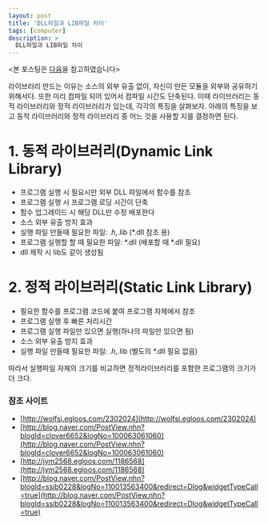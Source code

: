 ```yaml
---
layout: post
title: 'DLL파일과 LIB파일 차이'
tags: [computer]
description: >
  DLL파일과 LIB파일 차이
---
```

<본 포스팅은 [다음](http://it4all.tistory.com/16)을 참고하였습니다>


라이브러리 만드는 이유는 소스의 외부 유출 없이, 자신이 만든 모듈을 외부와 공유하기 위해서다. 또한 미리 컴파일 되어 있어서 컴파일 시간도 단축된다.
이때 라이브러리는 동적 라이브러리와 정적 라이브러리가 있는데, 각각의 특징을 살펴보자.
아래의 특징을 보고 동적 라이브러리와 정적 라이브러리 중 어느 것을 사용할 지를 결정하면 된다.

# 1. 동적 라이브러리(Dynamic Link Library)

* 프로그램 실행 시 필요시만 외부 DLL 파일에서 함수를 참조
* 프로그램 실행 시 프로그램 로딩 시간이 단축
* 함수 업그레이드 시 해당 DLL만 수정 배포한다
* 소스 외부 유출 방지 효과
* 실행 파일 만들때 필요한 파일: *.h,*.lib (*.dll 참조 용)
* 프로그램 실행할 할 때 필요한 파일: *.dll (배포할 때 *.dll 필요)
* dll 제작 시 lib도 같이 생성됨

# 2. 정적 라이브러리(Static Link Library)
 
* 필요한 함수를 프로그램 코드에 붙여 프로그램 자체에서 참조
* 프로그램 실행 후 빠른 처리시간
* 프로그램 실행 파일만 있으면 실행(하나의 파일만 있으면 됨)
* 소스 외부 유출 방지 효과
* 실행 파일 만들때 필요한 파일: *.h,*.lib (별도의 *.dll 필요 없음)


따라서 실행파일 자체의 크기를 비교하면 정적라이브러리를 포함한 프로그램의 크기가 더 크다. 

 
### 참조 사이트
* [http://wolfsi.egloos.com/2302024](http://wolfsi.egloos.com/2302024)
* [http://blog.naver.com/PostView.nhn?blogId=clover6652&logNo=100063061060](http://blog.naver.com/PostView.nhn?blogId=clover6652&logNo=100063061060)
* [http://jym2568.egloos.com/1186568](http://jym2568.egloos.com/1186568)
* [http://blog.naver.com/PostView.nhn?blogId=ssib0228&logNo=110013563400&redirect=Dlog&widgetTypeCall=true](http://blog.naver.com/PostView.nhn?blogId=ssib0228&logNo=110013563400&redirect=Dlog&widgetTypeCall=true)
